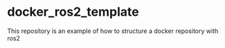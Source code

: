 # docker_ros2_template
This repository is an example of how to structure a docker repository with ros2
